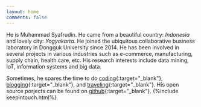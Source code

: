 ```yaml
---
layout: home
comments: false
---
```


He is Muhammad Syafrudin. He came from a beautiful country: *Indonesia* and lovely city: *Yogyakarta*. He joined the ubiquitous collaborative business laboratory in Dongguk University since 2014. He has been involved in several projects in various industries such as e-commerce, manufacturing, supply chain, health care, etc. His research interests include data mining, IoT, information systems and big data.

Sometimes, he spares the time to do [coding](https://github.com/justudin){:target="_blank"}, [blogging](/blog){:target="_blank"}, and [traveling](https://www.instagram.com/justudin){:target="_blank"}. His open source porjects can be found on [github](https://github.com/justudin){:target="_blank"}. 
{%include keepintouch.html%}





